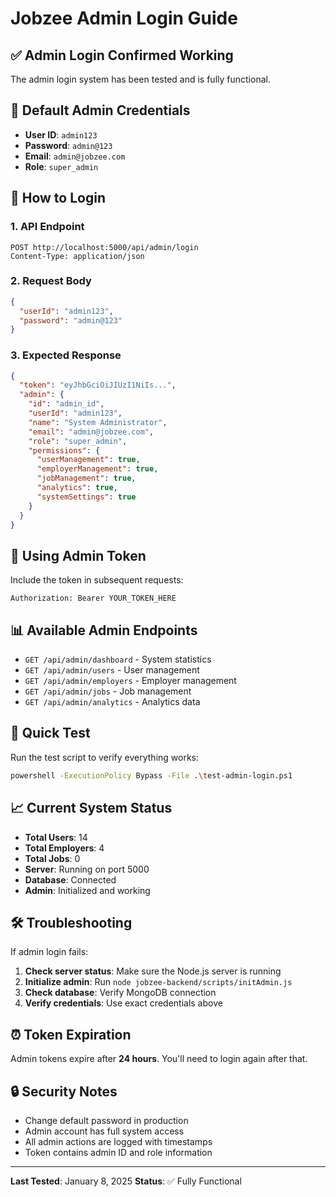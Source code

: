 # Jobzee Admin Login Guide

## ✅ Admin Login Confirmed Working

The admin login system has been tested and is fully functional.

## 🔐 Default Admin Credentials

- **User ID**: `admin123`
- **Password**: `admin@123`
- **Email**: `admin@jobzee.com`
- **Role**: `super_admin`

## 🚀 How to Login

### 1. API Endpoint
```
POST http://localhost:5000/api/admin/login
Content-Type: application/json
```

### 2. Request Body
```json
{
  "userId": "admin123",
  "password": "admin@123"
}
```

### 3. Expected Response
```json
{
  "token": "eyJhbGciOiJIUzI1NiIs...",
  "admin": {
    "id": "admin_id",
    "userId": "admin123",
    "name": "System Administrator",
    "email": "admin@jobzee.com",
    "role": "super_admin",
    "permissions": {
      "userManagement": true,
      "employerManagement": true,
      "jobManagement": true,
      "analytics": true,
      "systemSettings": true
    }
  }
}
```

## 🎯 Using Admin Token

Include the token in subsequent requests:
```
Authorization: Bearer YOUR_TOKEN_HERE
```

## 📊 Available Admin Endpoints

- `GET /api/admin/dashboard` - System statistics
- `GET /api/admin/users` - User management
- `GET /api/admin/employers` - Employer management  
- `GET /api/admin/jobs` - Job management
- `GET /api/admin/analytics` - Analytics data

## 🔧 Quick Test

Run the test script to verify everything works:
```bash
powershell -ExecutionPolicy Bypass -File .\test-admin-login.ps1
```

## 📈 Current System Status

- **Total Users**: 14
- **Total Employers**: 4  
- **Total Jobs**: 0
- **Server**: Running on port 5000
- **Database**: Connected
- **Admin**: Initialized and working

## 🛠️ Troubleshooting

If admin login fails:

1. **Check server status**: Make sure the Node.js server is running
2. **Initialize admin**: Run `node jobzee-backend/scripts/initAdmin.js`  
3. **Check database**: Verify MongoDB connection
4. **Verify credentials**: Use exact credentials above

## ⏰ Token Expiration

Admin tokens expire after **24 hours**. You'll need to login again after that.

## 🔒 Security Notes

- Change default password in production
- Admin account has full system access
- All admin actions are logged with timestamps
- Token contains admin ID and role information

---

**Last Tested**: January 8, 2025
**Status**: ✅ Fully Functional
